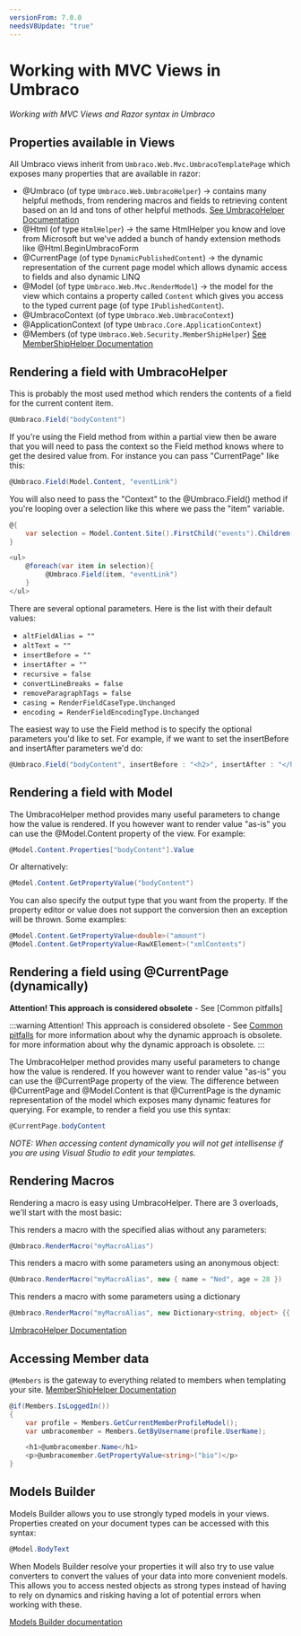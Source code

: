 ```yaml
---
versionFrom: 7.0.0
needsV8Update: "true"
---
```



# Working with MVC Views in Umbraco

_Working with MVC Views and Razor syntax in Umbraco_

## Properties available in Views

All Umbraco views inherit from `Umbraco.Web.Mvc.UmbracoTemplatePage` which exposes many properties that are available in razor:

* @Umbraco (of type `Umbraco.Web.UmbracoHelper`) -> contains many helpful methods, from rendering macros and fields to retrieving content based on an Id and tons of other helpful methods. [See UmbracoHelper Documentation](../../Querying/UmbracoHelper/index.md)
* @Html (of type `HtmlHelper`) -> the same HtmlHelper you know and love from Microsoft but we've added a bunch of handy extension methods like @Html.BeginUmbracoForm
* @CurrentPage (of type `DynamicPublishedContent`) -> the dynamic representation of the current page model which allows dynamic access to fields and also dynamic LINQ
* @Model (of type `Umbraco.Web.Mvc.RenderModel`) -> the model for the view which contains a property called `Content` which gives you access to the typed current page (of type `IPublishedContent`).
* @UmbracoContext (of type `Umbraco.Web.UmbracoContext`)
* @ApplicationContext (of type `Umbraco.Core.ApplicationContext`)
* @Members (of type `Umbraco.Web.Security.MemberShipHelper`) [See MemberShipHelper Documentation](../../Querying/MemberShipHelper/index.md)

## Rendering a field with UmbracoHelper

This is probably the most used method which renders the contents of a field for the current content item.

```csharp
@Umbraco.Field("bodyContent")
```

If you're using the Field method from within a partial view then be aware that you will need to pass the context so the Field method knows where to get the desired value from. For instance you can pass "CurrentPage" like this:

```csharp
@Umbraco.Field(Model.Content, "eventLink")
```

You will also need to pass the "Context" to the @Umbraco.Field() method if you're looping over a selection like this where we pass the "item" variable.

```csharp
@{
    var selection = Model.Content.Site().FirstChild("events").Children("event").Where(x => x.IsVisible());
}

<ul>
    @foreach(var item in selection){
         @Umbraco.Field(item, "eventLink")
    }
</ul>
```

There are several optional parameters. Here is the list with their default values:

* `altFieldAlias = ""`
* `altText = ""`
* `insertBefore = ""`
* `insertAfter = ""`
* `recursive = false`
* `convertLineBreaks = false`
* `removeParagraphTags = false`
* `casing = RenderFieldCaseType.Unchanged`
* `encoding = RenderFieldEncodingType.Unchanged`

The easiest way to use the Field method is to specify the optional parameters you'd like to set. For example, if we want to set the insertBefore and insertAfter parameters we'd do:

```csharp
@Umbraco.Field("bodyContent", insertBefore : "<h2>", insertAfter : "</h2>")
```

## Rendering a field with Model

The UmbracoHelper method provides many useful parameters to change how the value is rendered. If you however want to render value "as-is" you can use the @Model.Content property of the view. For example:

```csharp
@Model.Content.Properties["bodyContent"].Value
```

Or alternatively:

```csharp
@Model.Content.GetPropertyValue("bodyContent")
```

You can also specify the output type that you want from the property. If the property editor or value does not support the conversion then an exception will be thrown. Some examples:

```csharp
@Model.Content.GetPropertyValue<double>("amount")
@Model.Content.GetPropertyValue<RawXElement>("xmlContents")
```

## Rendering a field using @CurrentPage (dynamically)

**Attention! This approach is considered obsolete** - See [Common pitfalls]

:::warning
Attention! This approach is considered obsolete - See [Common pitfalls](../../Common-Pitfalls/index.md#dynamics) for more information about why the dynamic approach is obsolete. for more information about why the dynamic approach is obsolete.
:::

The UmbracoHelper method provides many useful parameters to change how the value is rendered. If you however want to render value "as-is" you can use the @CurrentPage property of the view. The difference between @CurrentPage and @Model.Content is that @CurrentPage is the dynamic representation of the model which exposes many dynamic features for querying. For example, to render a field you use this syntax:

```csharp
@CurrentPage.bodyContent
```

*NOTE: When accessing content dynamically you will not get intellisense if you are using Visual Studio to edit your templates.*

## <a name="renderingMacros"></a>Rendering Macros

Rendering a macro is easy using UmbracoHelper. There are 3 overloads, we'll start with the most basic:

This renders a macro with the specified alias without any parameters:

```csharp
@Umbraco.RenderMacro("myMacroAlias")
```

This renders a macro with some parameters using an anonymous object:

```csharp
@Umbraco.RenderMacro("myMacroAlias", new { name = "Ned", age = 28 })
```

This renders a macro with some parameters using a dictionary

```csharp
@Umbraco.RenderMacro("myMacroAlias", new Dictionary<string, object> {{ "name", "Ned"}, { "age", 27}})
```

[UmbracoHelper Documentation](../../Querying/UmbracoHelper/index.md)

## Accessing Member data

`@Members` is the gateway to everything related to members when templating your site. [MemberShipHelper Documentation](../../Querying/MemberShipHelper/index.md)

```csharp
@if(Members.IsLoggedIn())
{
    var profile = Members.GetCurrentMemberProfileModel();
    var umbracomember = Members.GetByUsername(profile.UserName);

    <h1>@umbracomember.Name</h1>
    <p>@umbracomember.GetPropertyValue<string>("bio")</p>
}
```

## Models Builder

Models Builder allows you to use strongly typed models in your views.
Properties created on your document types can be accessed with this syntax:

```csharp
@Model.BodyText
```

When Models Builder resolve your properties it will also try to use value converters to convert the values of your data into more convenient models. This allows you to access nested objects as strong types instead of having to rely on dynamics and risking having a lot of potential errors when working with these.

[Models Builder documentation](../Modelsbuilder/)
